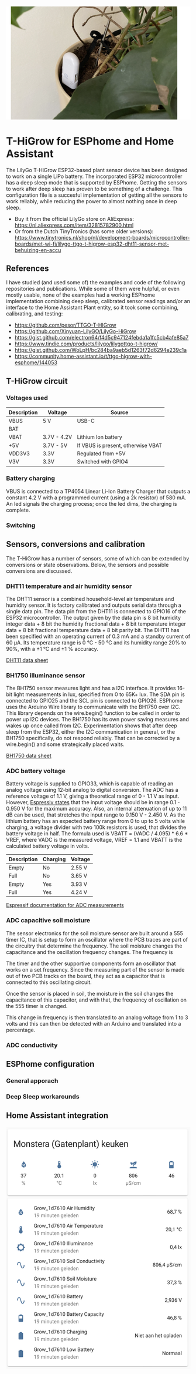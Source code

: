 ![t-higrow in action.png](https://github.com/rudiniemeijer/t-higrow-esphome/blob/36cfcc733363cfb44e0d04b88e12d74eab741e77/t-higrow%20in%20action.png)

# T-HiGrow for ESPhome and Home Assistant

The LilyGo T-HiGrow ESP32-based plant sensor device has been designed to work on a single LiPo battery. The incorporated ESP32 microcontroller has a deep sleep mode that is supported by ESPhome. Getting the sensors to work after deep sleep has proven to be something of a challenge. This configuration file is a succesful implementation of getting all the sensors to work reliably, while reducing the power to almost nothing once in deep sleep.

- Buy it from the official LilyGo store on AliExpress: https://nl.aliexpress.com/item/32815782900.html
- Or from the Dutch TinyTronics (has some older versions): https://www.tinytronics.nl/shop/nl/development-boards/microcontroller-boards/met-wi-fi/lilygo-ttgo-t-higrow-esp32-dht11-sensor-met-behuizing-en-accu

## References
I have studied (and used some of) the examples and code of the following repositories and publications. While some of them were hulpful, or even mostly usable, none of the examples had a working ESPhome implementation combining deep sleep, calibrated sensor readings and/or an interface to the Home Assistant Plant entity, so it took some combining, calibrating, and testing:

- https://github.com/pesor/TTGO-T-HIGrow
- https://github.com/Xinyuan-LilyGO/LilyGo-HiGrow
- https://gist.github.com/electron64/f4d5c947124febda1a1fc5cb4afe85a7
- https://www.tindie.com/products/lilygo/lilygottgo-t-higrow/
- https://gist.github.com/WoLpH/bc284ba9aeb5d1263f72d6294e239c1a
- https://community.home-assistant.io/t/ttgo-higrow-with-esphome/144053

## T-HiGrow circuit

### Voltages used

| Description | Voltage | Source |
| ----------- | ------- | ------ |
| VBUS        |    5 V  | USB-C  |
| BAT         |         |        |
| VBAT        |   3.7V - 4.2V  | Lithium Ion battery |
| +5V         |   3.7V - 5V | If VBUS is present, otherwise VBAT |
| VDD3V3      |   3.3V  |   Regulated from +5V |
| V3V         |    3.3V | Switched with GPIO4 |

### Battery charging
VBUS is connected to a TP4054 Linear Li-lon Battery Charger that outputs a constant 4.2 V with a programmed current (using a 2k resistor) of 580 mA. An led signals the charging process; once the led dims, the charging is complete.

### Switching 

## Sensors, conversions and calibration
The T-HiGrow has a number of sensors, some of which can be extended by conversions or state observations. Below, the sensors and possible conversions are discussed.

### DHT11 temperature and air humidity sensor
The DHT11 sensor is a combined household-level air temperature and humidity sensor. It is factory calibrated and outputs serial data through a single data pin. The data pin from the DHT11 is connected to GPIO16 of the ESP32 microcontroller. The output given by the data pin is 8 bit humidity integer data + 8 bit the humidity fractional data + 8 bit temperature integer data + 8 bit fractional temperature data + 8 bit parity bit. The DHT11 has been specified with an operating current of 0.3 mA and a standby current of 60 µA. Its temperature range is 0 °C - 50 °C and its humidity range 20% to 90%, with a ±1 °C and ±1 % accuracy.

[DHT11 data sheet](https://akizukidenshi.com/download/ds/aosong/DHT11.pdf)

### BH1750 illuminance sensor
The BH1750 sensor measures light and has a I2C interface. It provides 16-bit light measurements in lux, specified from 0 to 65K+ lux. The SDA pin is connected to GPIO25 and the SCL pin is connected to GPIO26. ESPhome uses the Arduino Wire library to communicate with the BH1750 over I2C. This library depends on the wire.begin() function to be called in order to power up I2C devices. The BH1750 has its own power saving measures and wakes up once called from I2C. Experimentation shows that after deep sleep from the ESP32, either the I2C communication in general, or the BH1750 specifically, do not respond reliably. That can be corrected by a wire.begin() and some strategically placed waits.

[BH1750 data sheet](http://www.mouser.com/ds/2/348/bh1750fvi-e-186247.pdf)

### ADC battery voltage
Battery voltage is supplied to GPIO33, which is capable of reading an analog voltage using 12-bit analog to digital conversion. The ADC has a reference voltage of 1.1 V, giving a theoretical range of 0 - 1.1 V as input. However, [Espressiv states](https://docs.espressif.com/projects/esp-idf/en/latest/esp32/api-reference/peripherals/adc.html#_CPPv425adc1_config_channel_atten14adc1_channel_t11adc_atten_t) that the input voltage should be in range 0.1 - 0.950 V for the maximum accuracy. Also, an internal attenuation of up to 11 dB can be used, that stretches the input range to 0.150 V - 2.450 V. As the lithium battery has an expected battery range from 0 to up to 5 volts while charging, a voltage divider with two 100k resistors is used, that divides the battery voltage in half. The formula used is VBATT = (VADC / 4.095) * 6.6 * VREF, where VADC is the measured voltage, VREF = 1.1 and VBATT is the calculated battery voltage in volts.

| Description | Charging | Voltage |
| ----------- | -------- | ------- |
| Empty       |       No |  2.55 V |
| Full        |       No |  3.65 V |
| Empty       |      Yes |  3.93 V |
| Full        |      Yes |  4.24 V |

[Espressif documentation for ADC measurements]()

### ADC capacitive soil moisture
The sensor electronics for the soil moisture sensor are built around a 555 timer IC, that is setup to form an oscillator where the PCB traces are part of the circuitry that determine the frequency. The soil moisture changes the capacitance and the oscillation frequency changes. The frequency is 

The timer and the other supportive components form an oscillator that works on a set frequency. Since the measuring part of the sensor is made out of two PCB tracks on the board, they act as a capacitor that is connected to this oscillating circuit.

Once the sensor is placed in soil, the moisture in the soil changes the capacitance of this capacitor, and with that, the frequency of oscillation on the 555 timer is changed.

This change in frequency is then translated to an analog voltage from 1 to 3 volts and this can then be detected with an Arduino and translated into a percentage.

### ADC conductivity

## ESPhome configuration

### General apporach

### Deep Sleep workarounds

## Home Assistant integration
![A possible display of the T-HiGro entities in Home Assistant](https://github.com/rudiniemeijer/t-higrow-esphome/blob/a93519f81fea08ca37844c24e619a53078a01fc5/possible%20home%20assistant%20display.png)




